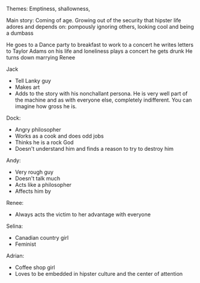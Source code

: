 Themes: Emptiness, shallowness,

Main story: Coming of age. Growing out of the security that hipster life adores and depends on: pompously ignoring others, looking cool and being a dumbass



He goes to a Dance party
to breakfast
to work
to a concert
he writes letters to Taylor Adams on his life and loneliness
plays a concert
he gets drunk
He turns down marrying Renee



Jack
- Tell Lanky guy
- Makes art
- Adds to the story with his nonchallant persona. He is very well part of the machine and as with everyone else, completely indifferent. You can imagine how gross he is.

Dock:
- Angry philosopher
- Works as a cook and does odd jobs
- Thinks he is a rock God
- Doesn't understand him and finds a reason to try to destroy him

Andy:
- Very rough guy
- Doesn't talk much
- Acts like a philosopher
- Affects him by

Renee:
- Always acts the victim to her advantage with everyone

Selina:
- Canadian country girl
- Feminist

Adrian:
- Coffee shop girl
- Loves to be embedded in hipster culture and the center of attention
